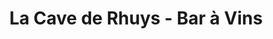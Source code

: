 ---
title: "La Cave de Rhuys - Bar à Vins"
url: /saint-gildas-de-rhuys/la-cave-de-rhuys-bar-a-vins/
shop: vin
---